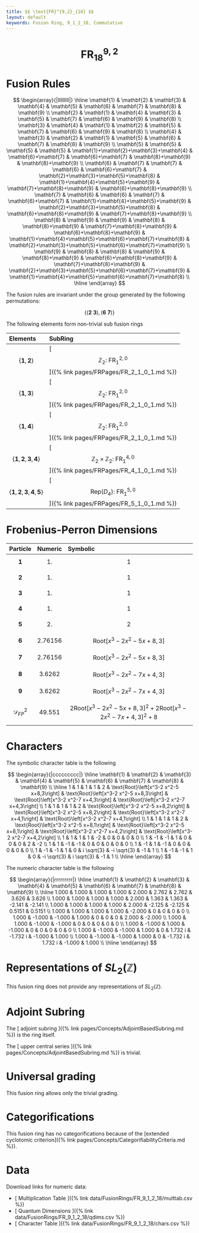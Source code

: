 ```yaml
---
title: $$ \text{FR}^{9,2}_{18} $$
layout: default
keywords: Fusion Ring, 9_1_2_18, Commutative
---
```

# $$ \text{FR}^{9,2}_{18} $$


# Fusion Rules

$$
\begin{array}{|lllllllll|}
\hline
 \mathbf{1} & \mathbf{2} & \mathbf{3} & \mathbf{4} & \mathbf{5} & \mathbf{6} & \mathbf{7} & \mathbf{8} & \mathbf{9} \\
 \mathbf{2} & \mathbf{1} & \mathbf{4} & \mathbf{3} & \mathbf{5} & \mathbf{7} & \mathbf{6} & \mathbf{9} & \mathbf{8} \\
 \mathbf{3} & \mathbf{4} & \mathbf{1} & \mathbf{2} & \mathbf{5} & \mathbf{7} & \mathbf{6} & \mathbf{9} & \mathbf{8} \\
 \mathbf{4} & \mathbf{3} & \mathbf{2} & \mathbf{1} & \mathbf{5} & \mathbf{6} & \mathbf{7} & \mathbf{8} & \mathbf{9} \\
 \mathbf{5} & \mathbf{5} & \mathbf{5} & \mathbf{5} & \mathbf{1}+\mathbf{2}+\mathbf{3}+\mathbf{4} & \mathbf{6}+\mathbf{7} & \mathbf{6}+\mathbf{7} & \mathbf{8}+\mathbf{9} & \mathbf{8}+\mathbf{9} \\
 \mathbf{6} & \mathbf{7} & \mathbf{7} & \mathbf{6} & \mathbf{6}+\mathbf{7} & \mathbf{2}+\mathbf{3}+\mathbf{5}+\mathbf{8} & \mathbf{1}+\mathbf{4}+\mathbf{5}+\mathbf{9} & \mathbf{7}+\mathbf{8}+\mathbf{9} & \mathbf{6}+\mathbf{8}+\mathbf{9} \\
 \mathbf{7} & \mathbf{6} & \mathbf{6} & \mathbf{7} & \mathbf{6}+\mathbf{7} & \mathbf{1}+\mathbf{4}+\mathbf{5}+\mathbf{9} & \mathbf{2}+\mathbf{3}+\mathbf{5}+\mathbf{8} & \mathbf{6}+\mathbf{8}+\mathbf{9} & \mathbf{7}+\mathbf{8}+\mathbf{9} \\
 \mathbf{8} & \mathbf{9} & \mathbf{9} & \mathbf{8} & \mathbf{8}+\mathbf{9} & \mathbf{7}+\mathbf{8}+\mathbf{9} & \mathbf{6}+\mathbf{8}+\mathbf{9} & \mathbf{1}+\mathbf{4}+\mathbf{5}+\mathbf{6}+\mathbf{7}+\mathbf{8} & \mathbf{2}+\mathbf{3}+\mathbf{5}+\mathbf{6}+\mathbf{7}+\mathbf{9} \\
 \mathbf{9} & \mathbf{8} & \mathbf{8} & \mathbf{9} & \mathbf{8}+\mathbf{9} & \mathbf{6}+\mathbf{8}+\mathbf{9} & \mathbf{7}+\mathbf{8}+\mathbf{9} & \mathbf{2}+\mathbf{3}+\mathbf{5}+\mathbf{6}+\mathbf{7}+\mathbf{9} & \mathbf{1}+\mathbf{4}+\mathbf{5}+\mathbf{6}+\mathbf{7}+\mathbf{8} \\
\hline
\end{array}
$$


The fusion rules are invariant under the group generated by the following permutations:

$$ \{(\mathbf{2} \  \mathbf{3}), (\mathbf{6} \  \mathbf{7})\} $$


The following elements form non-trivial sub fusion rings

| Elements | SubRing |
| :------ | :------ |
| $$ \{\mathbf{1},\mathbf{2}\} $$ | [ $$ \mathbb{Z}_2:\ \text{FR}^{2,0}_{1} $$ ]({% link pages/FRPages/FR_2_1_0_1.md %}) |
| $$ \{\mathbf{1},\mathbf{3}\} $$ | [ $$ \mathbb{Z}_2:\ \text{FR}^{2,0}_{1} $$ ]({% link pages/FRPages/FR_2_1_0_1.md %}) |
| $$ \{\mathbf{1},\mathbf{4}\} $$ | [ $$ \mathbb{Z}_2:\ \text{FR}^{2,0}_{1} $$ ]({% link pages/FRPages/FR_2_1_0_1.md %}) |
| $$ \{\mathbf{1},\mathbf{2},\mathbf{3},\mathbf{4}\} $$ | [ $$ \mathbb{Z}_2\times \mathbb{Z}_2:\ \text{FR}^{4,0}_{1} $$ ]({% link pages/FRPages/FR_4_1_0_1.md %}) |
| $$ \{\mathbf{1},\mathbf{2},\mathbf{3},\mathbf{4},\mathbf{5}\} $$ | [ $$ \left.\text{Rep(}D_4\right):\ \text{FR}^{5,0}_{1} $$ ]({% link pages/FRPages/FR_5_1_0_1.md %}) |

# Frobenius-Perron Dimensions

| Particle | Numeric | Symbolic |
| :------ | :------ | :------ |
| $$ \mathbf{1} $$ | $$ 1. $$ | $$ 1 $$ |
| $$ \mathbf{2} $$ | $$ 1. $$ | $$ 1 $$ |
| $$ \mathbf{3} $$ | $$ 1. $$ | $$ 1 $$ |
| $$ \mathbf{4} $$ | $$ 1. $$ | $$ 1 $$ |
| $$ \mathbf{5} $$ | $$ 2. $$ | $$ 2 $$ |
| $$ \mathbf{6} $$ | $$ 2.76156 $$ | $$ \text{Root}\left[x^3-2 x^2-5 x+8,3\right] $$ |
| $$ \mathbf{7} $$ | $$ 2.76156 $$ | $$ \text{Root}\left[x^3-2 x^2-5 x+8,3\right] $$ |
| $$ \mathbf{8} $$ | $$ 3.6262 $$ | $$ \text{Root}\left[x^3-2 x^2-7 x+4,3\right] $$ |
| $$ \mathbf{9} $$ | $$ 3.6262 $$ | $$ \text{Root}\left[x^3-2 x^2-7 x+4,3\right] $$ |
| $$ \mathcal{D}_{FP}^2 $$ | $$ 49.551 $$ | $$ 2 \text{Root}\left[x^3-2 x^2-5 x+8,3\right]^2+2 \text{Root}\left[x^3-2 x^2-7 x+4,3\right]^2+8 $$ |

# Characters

The symbolic character table is the following

$$
\begin{array}{|ccccccccc|}
\hline
 \mathbf{1} & \mathbf{2} & \mathbf{3} & \mathbf{4} & \mathbf{5} & \mathbf{6} & \mathbf{7} & \mathbf{8} & \mathbf{9} \\
\hline
 1 & 1 & 1 & 1 & 2 & \text{Root}\left[x^3-2 x^2-5 x+8,3\right] & \text{Root}\left[x^3-2 x^2-5 x+8,3\right] & \text{Root}\left[x^3-2 x^2-7 x+4,3\right] & \text{Root}\left[x^3-2 x^2-7 x+4,3\right] \\
 1 & 1 & 1 & 1 & 2 & \text{Root}\left[x^3-2 x^2-5 x+8,2\right] & \text{Root}\left[x^3-2 x^2-5 x+8,2\right] & \text{Root}\left[x^3-2 x^2-7 x+4,1\right] & \text{Root}\left[x^3-2 x^2-7 x+4,1\right] \\
 1 & 1 & 1 & 1 & 2 & \text{Root}\left[x^3-2 x^2-5 x+8,1\right] & \text{Root}\left[x^3-2 x^2-5 x+8,1\right] & \text{Root}\left[x^3-2 x^2-7 x+4,2\right] & \text{Root}\left[x^3-2 x^2-7 x+4,2\right] \\
 1 & 1 & 1 & 1 & -2 & 0 & 0 & 0 & 0 \\
 1 & -1 & -1 & 1 & 0 & 0 & 0 & 2 & -2 \\
 1 & 1 & -1 & -1 & 0 & 0 & 0 & 0 & 0 \\
 1 & -1 & 1 & -1 & 0 & 0 & 0 & 0 & 0 \\
 1 & -1 & -1 & 1 & 0 & i \sqrt{3} & -i \sqrt{3} & -1 & 1 \\
 1 & -1 & -1 & 1 & 0 & -i \sqrt{3} & i \sqrt{3} & -1 & 1 \\
\hline
\end{array}
$$

The numeric character table is the following

$$
\begin{array}{|rrrrrrrrr|}
\hline
 \mathbf{1} & \mathbf{2} & \mathbf{3} & \mathbf{4} & \mathbf{5} & \mathbf{6} & \mathbf{7} & \mathbf{8} & \mathbf{9} \\
\hline
 1.000 & 1.000 & 1.000 & 1.000 & 2.000 & 2.762 & 2.762 & 3.626 & 3.626 \\
 1.000 & 1.000 & 1.000 & 1.000 & 2.000 & 1.363 & 1.363 & -2.141 & -2.141 \\
 1.000 & 1.000 & 1.000 & 1.000 & 2.000 & -2.125 & -2.125 & 0.5151 & 0.5151 \\
 1.000 & 1.000 & 1.000 & 1.000 & -2.000 & 0 & 0 & 0 & 0 \\
 1.000 & -1.000 & -1.000 & 1.000 & 0 & 0 & 0 & 2.000 & -2.000 \\
 1.000 & 1.000 & -1.000 & -1.000 & 0 & 0 & 0 & 0 & 0 \\
 1.000 & -1.000 & 1.000 & -1.000 & 0 & 0 & 0 & 0 & 0 \\
 1.000 & -1.000 & -1.000 & 1.000 & 0 & 1.732 i & -1.732 i & -1.000 & 1.000 \\
 1.000 & -1.000 & -1.000 & 1.000 & 0 & -1.732 i & 1.732 i & -1.000 & 1.000 \\
\hline
\end{array}
$$

# Representations of $SL_2(\mathbb{Z})$

This fusion ring does not provide any representations of $SL_2(\mathbb{Z}).$

# Adjoint Subring

The [ adjoint subring ]({% link pages/Concepts/AdjointBasedSubring.md %}) is the ring itself.

The [ upper central series ]({% link pages/Concepts/AdjointBasedSubring.md %}) is trivial.

# Universal grading

This fusion ring allows only the trivial grading.

# Categorifications

This fusion ring has no  categorifications because of the [extended cyclotomic criterion]({% link pages/Concepts/CategorifiabilityCriteria.md %}).


# Data

Download links for numeric data:

* [ Multiplication Table ]({% link data/FusionRings/FR_9_1_2_18/multtab.csv %})
* [ Quantum Dimensions ]({% link data/FusionRings/FR_9_1_2_18/qdims.csv %})
* [ Character Table ]({% link data/FusionRings/FR_9_1_2_18/chars.csv %})
